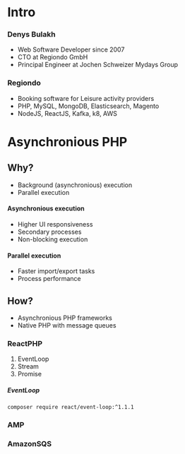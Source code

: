 # Intro 
### Denys Bulakh
- Web Software Developer since 2007
- CTO at Regiondo GmbH
- Principal Engineer at Jochen Schweizer Mydays Group
 

### Regiondo
- Booking software for Leisure activity providers
- PHP, MySQL, MongoDB, Elasticsearch, Magento
- NodeJS, ReactJS, Kafka, k8, AWS

# Asynchronious PHP

## Why?

- Background (asynchronious) execution
- Parallel execution

#### Asynchronious execution
- Higher UI responsiveness
- Secondary processes
- Non-blocking execution

#### Parallel execution
- Faster import/export tasks
- Process performance

## How?
- Asynchronious PHP frameworks
- Native PHP with message queues

### ReactPHP
1. EventLoop
2. Stream
3. Promise

##### EventLoop
```composer require react/event-loop:^1.1.1```

### AMP

### AmazonSQS